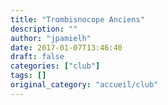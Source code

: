 ```yaml
---
title: "Trombisnocope Anciens"
description: ""
author: "jpamielh"
date: 2017-01-07T13:46:40
draft: false
categories: ["club"]
tags: []
original_category: "accueil/club"
---
```


